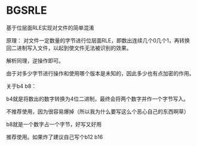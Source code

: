 # BGSRLE
基于位层面RLE实现对文件的简单混淆


原理：
对文件一定数量的字节进行位层面RLE，即数出连续几个0几个1，再转换回二进制写入文件，以起到使文件无法被识别的效果。

解析同理，逆操作即可。

由于对多少字节进行操作和使用哪个版本是未知的，因此多少也有点加密的作用。



关于b4 b8：

b4就是将数出的数字转换为4位二进制，最终会将两个数字并作一个字节写入。

不推荐使用，因为很容易爆掉（所以我为什么要写这么个恶心自己的东西啊草）

b8就是一个数字占一个字节，好写又好用

推荐使用。如果炸了建议自己写个b12 b16

